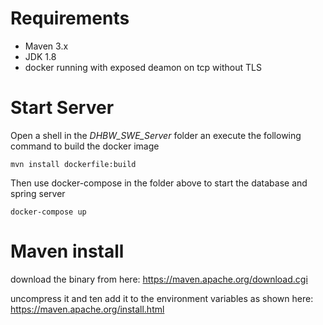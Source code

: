 
# Requirements

- Maven 3.x
- JDK 1.8
- docker running with exposed deamon on tcp without TLS

# Start Server

Open a shell in the *DHBW_SWE_Server* folder an execute the following command to build the docker image

````shell
mvn install dockerfile:build
````

Then use docker-compose in the folder above to start the database and spring server

````shell
docker-compose up
````

# Maven install

download the binary from here: https://maven.apache.org/download.cgi

uncompress it and ten add it to the environment variables as shown here: https://maven.apache.org/install.html